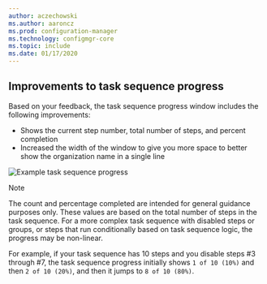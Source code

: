 ```yaml
---
author: aczechowski
ms.author: aaroncz
ms.prod: configuration-manager
ms.technology: configmgr-core
ms.topic: include
ms.date: 01/17/2020
---
```


## <a name="bkmk_tsprogress"></a> Improvements to task sequence progress

<!--5932692, fka 2356386-->

Based on your feedback, the task sequence progress window includes the following improvements:

- Shows the current step number, total number of steps, and percent completion
- Increased the width of the window to give you more space to better show the organization name in a single line

![Example task sequence progress](../../media/2356386-task-sequence-progress.png)

> [!NOTE]
> The count and percentage completed are intended for general guidance purposes only. These values are based on the total number of steps in the task sequence. For a more complex task sequence with disabled steps or groups, or steps that run conditionally based on task sequence logic, the progress may be non-linear.
>
> For example, if your task sequence has 10 steps and you disable steps #3 through #7, the task sequence progress initially shows `1 of 10 (10%)` and then `2 of 10 (20%)`, and then it jumps to `8 of 10 (80%)`.
